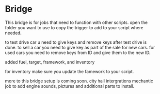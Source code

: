 # Bridge
This bridge is for jobs that need to function with other scripts. open the folder you want to use to copy the trigger to add to your script where needed.

to test drive car u need to give keys and remove keys after test drive is done.
to sell a car you need to give key as part of the sale for new cars. 
for used cars you need to remove keys from ID and give them to the new ID.

added fuel, target, framework, and inventory 

for inventory make sure you update the famework to your script.

more to this bridge setup is coming soon. 
    city hall intergrations
    mechantic job to add engine sounds, pictures and additional parts to install.
    
